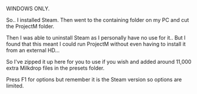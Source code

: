 WINDOWS ONLY.

So..  I installed Steam. Then went to the containing folder on my PC and cut the ProjectM folder.

Then I was able to uninstall Steam as I personally have no use for it.. But I found that this meant I could run ProjectM without even having to install it from an external HD...

So I've zipped it up here for you to use if you wish and added around 11,000 extra Milkdrop files in the presets folder.

Press F1 for options but remember it is the Steam version so options are limited.
